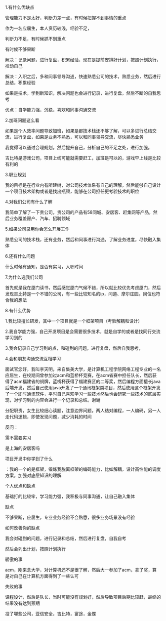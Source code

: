 1.有什么优缺点

管理能力不是太好，判断力差一点，有时候把握不到事情的重点

作为一名应届生，本人资历较浅，经验不足，

判断力不足，有时候抓不到重点

有时候不够果断

解决：记录问题，进行复盘，积累经验，现在是提前安排好计划，按照计划执行，推动自己

解决：入职之后，多和同事领导沟通，快速熟悉公司的技术，熟悉业务，然后进行总结，积累经验

如果是技术，学到新知识，解决问题也会进行记录，进行复盘，然后不断的自我思考

优点：自学能力强，沉稳，喜欢和同事沟通交流

2.加班问题这么看

如果是个人效率问题导致加班，如果是都技术栈还不够了解，可以多进行总结交流，进行复盘，如果是业务不熟悉，可以和同事领导交流，尽快熟悉业务

我觉得可以通过合理规划，然后提升自己，分析自己的不足之处，进行加强。

吉比特是游戏公司，项目上线可能就需要赶工，加班是可以的，游戏早上线是比较有利的

3.职业规划

我的目标是在行业内有所建树，对公司技术体系有自己的理解，然后能够自己设计一个项目技术架构或者是找出瓶颈，能够在公司担任更考验技术的职位

4.对我们公司有什么了解

我简单了解了一下贵公司，贵公司的产品有58同城、安居客、赶集网等产品，然后业务覆盖房产、汽车、招聘领域

5.如果公司录用你会怎么开展工作

熟悉公司的技术栈，还有业务，然后和同事进行沟通，了解业务进度，尽快融入集体

6.还有什么问题

什么时候有通知，是否有实习，入职时间

7.为什么选我们公司

首先就是我在厦门读书，然后感觉厦门气候不错，所以就比较优先考虑厦门，然后发现吉比特是一个不错的公司，有一些比较知名的ip，问道、摩尔庄园。岗位也符合我的想法

8.有什么优势

1.我比较擅长研发，其中一个项目就是一个框架项目（考验解耦和设计）

2.我自学能力强，自己开发项目是会需要很多技术，就是自学的或者是找同行交流学习到的

3.我会记录自己学习到的点，和碰到的问题，进行复盘，然后自我思考，

4.会和朋友沟通交流互相学习



面试官您好，我叫李天明，来自集美大学，是计算机工程学院网络工程专业的一名应届生，在校期间曾参加过acm和蓝桥杯竞赛，在acm省赛中担任队长，然后获得了acm福建省的铜牌，蓝桥杯获得了福建赛区的二等奖，然后编程方面擅长java后端开发，然后自己使用java开发了一个通讯框架类项目，然后使用这个框架开发了一个即时通讯软件，平时自己喜欢学习一些技术然后也会研究一些技术的底层实现，对学习到的内容会进行一个记录和总结。谢谢



分配职责，女生比较细心读题，注意边界问题，两人结对编程，一人编码，另一人走代码逻辑，即使发现问题，减少消耗的时间



反问：

需不需要实习

是上海的安居客吗





项目开发中你学到了什么

：我的一个的是框架，锻炼我脱离框架的编码能力，比如解耦，设计高性能的调度方案，加强对底层知识的理解

个人优点和缺点

基础打的比较牢，学习能力强，我积极与同事沟通，让自己融入集体

缺点

不够果断，应届生，专业业务经验不会熟悉，很多业务场景没有经验

如何改善你的缺点

我会对碰到的问题，进行记录和总结，然后进行复盘，自我自考

然后会列出计划，按照计划执行



骄傲的事

acm，刚来念大学，对计算机还不是很了解，然后大一参加了acm，拿了奖，算是对自己在计算机方面得到了一些认可

失败的事

课程设计，然后是队长，当时可能没有规划好，然后导致项目后期比较赶，最终的结果没有达到预期



投了哪些公司，亚信安全，吉比特，富途，金蝶

